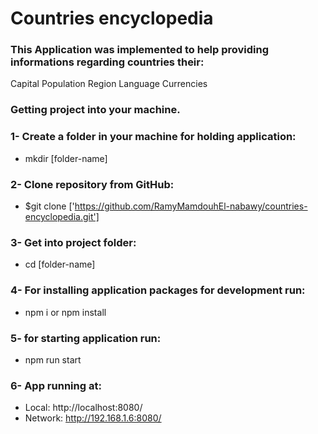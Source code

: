 # Countries encyclopedia

### This Application was implemented to help providing informations regarding countries their:
Capital
Population
Region
Language
Currencies


### Getting project into your machine.

### 1- Create a folder in your machine for holding application:
- mkdir [folder-name]


### 2- Clone repository from GitHub:
- $git clone ['https://github.com/RamyMamdouhEl-nabawy/countries-encyclopedia.git']


### 3- Get into project folder:
- cd [folder-name]


### 4- For installing application packages for development run:
- npm i or npm install


### 5- for starting application run:
- npm run start


### 6- App running at:
- Local:   http://localhost:8080/
- Network: http://192.168.1.6:8080/

